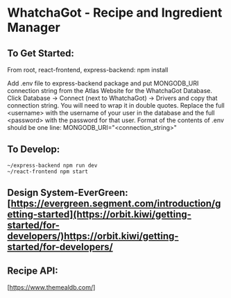# WhatchaGot - Recipe and Ingredient Manager

## To Get Started:
From root, react-frontend, express-backend: npm install 
     
Add .env file to express-backend package and put MONGODB_URI connection string
from the Atlas Website for the WhatchaGot Database. Click Database -> Connect (next to WhatchaGot) -> Drivers
and copy that connection string. You will need to wrap it in double quotes. Replace the full \<username\> with the username of your user in the database and the full \<password\> with the password for that user. Format of the contents of .env should be one line: MONGODB_URI="<connection_string>"
    

## To Develop:
    ~/express-backend npm run dev
    ~/react-frontend npm start



## Design System-EverGreen: [https://evergreen.segment.com/introduction/getting-started](https://orbit.kiwi/getting-started/for-developers/)https://orbit.kiwi/getting-started/for-developers/

## Recipe API:
[https://www.themealdb.com/]
